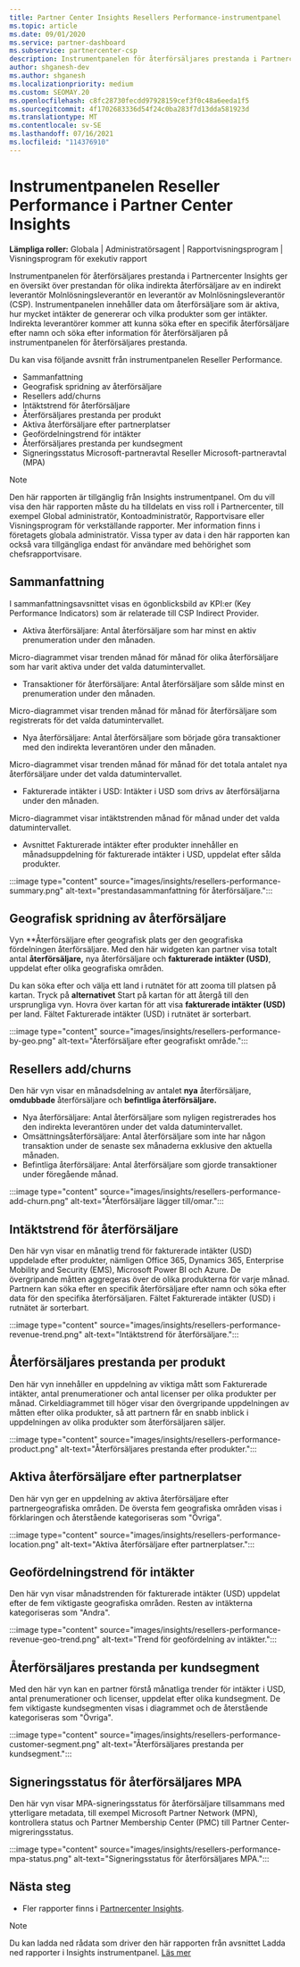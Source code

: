 ```yaml
---
title: Partner Center Insights Resellers Performance-instrumentpanel
ms.topic: article
ms.date: 09/01/2020
ms.service: partner-dashboard
ms.subservice: partnercenter-csp
description: Instrumentpanelen för återförsäljares prestanda i Partnercenter Insights ger en översikt över prestandan för olika indirekta återförsäljare av en indirekt leverantör Molnlösningsleverantör en leverantör av Molnlösningsleverantör (CSP).
author: shganesh-dev
ms.author: shganesh
ms.localizationpriority: medium
ms.custom: SEOMAY.20
ms.openlocfilehash: c8fc28730fecdd97928159cef3f0c48a6eeda1f5
ms.sourcegitcommit: 4f1702683336d54f24c0ba283f7d13dda581923d
ms.translationtype: MT
ms.contentlocale: sv-SE
ms.lasthandoff: 07/16/2021
ms.locfileid: "114376910"
---
```

# <a name="reseller-performance-dashboard-in-partner-center-insights"></a>Instrumentpanelen Reseller Performance i Partner Center Insights

**Lämpliga roller:** Globala | Administratörsagent | Rapportvisningsprogram | Visningsprogram för exekutiv rapport

Instrumentpanelen för återförsäljares prestanda i Partnercenter Insights ger en översikt över prestandan för olika indirekta återförsäljare av en indirekt leverantör Molnlösningsleverantör en leverantör av Molnlösningsleverantör (CSP). Instrumentpanelen innehåller data om återförsäljare som är aktiva, hur mycket intäkter de genererar och vilka produkter som ger intäkter. Indirekta leverantörer kommer att kunna söka efter en specifik återförsäljare efter namn och söka efter information för återförsäljaren på instrumentpanelen för återförsäljares prestanda.

Du kan visa följande avsnitt från instrumentpanelen Reseller Performance.

- Sammanfattning
- Geografisk spridning av återförsäljare
- Resellers add/churns 
- Intäktstrend för återförsäljare 
- Återförsäljares prestanda per produkt
- Aktiva återförsäljare efter partnerplatser
- Geofördelningstrend för intäkter
- Återförsäljares prestanda per kundsegment
- Signeringsstatus Microsoft-partneravtal Reseller Microsoft-partneravtal (MPA)

 > [!NOTE]
 > Den här rapporten är tillgänglig från Insights instrumentpanel. Om du vill visa den här rapporten måste du ha tilldelats en viss roll i Partnercenter, till exempel Global administratör, Kontoadministratör, Rapportvisare eller Visningsprogram för verkställande rapporter. Mer information finns i företagets globala administratör. Vissa typer av data i den här rapporten kan också vara tillgängliga endast för användare med behörighet som chefsrapportvisare.

## <a name="summary"></a>Sammanfattning

I sammanfattningsavsnittet visas en ögonblicksbild av KPI:er (Key Performance Indicators) som är relaterade till CSP Indirect Provider.

- Aktiva återförsäljare: Antal återförsäljare som har minst en aktiv prenumeration under den månaden.

Micro-diagrammet visar trenden månad för månad för olika återförsäljare som har varit aktiva under det valda datumintervallet.

- Transaktioner för återförsäljare: Antal återförsäljare som sålde minst en prenumeration under den månaden. 

Micro-diagrammet visar trenden månad för månad för återförsäljare som registrerats för det valda datumintervallet.

- Nya återförsäljare: Antal återförsäljare som började göra transaktioner med den indirekta leverantören under den månaden. 

Micro-diagrammet visar trenden månad för månad för det totala antalet nya återförsäljare under det valda datumintervallet.

- Fakturerade intäkter i USD: Intäkter i USD som drivs av återförsäljarna under den månaden. 

Micro-diagrammet visar intäktstrenden månad för månad under det valda datumintervallet.

- Avsnittet Fakturerade intäkter efter produkter innehåller en månadsuppdelning för fakturerade intäkter i USD, uppdelat efter sålda produkter. 

:::image type="content" source="images/insights/resellers-performance-summary.png" alt-text="prestandasammanfattning för återförsäljare.":::

## <a name="geographical-spread-of-resellers"></a>Geografisk spridning av återförsäljare

Vyn **Återförsäljare efter geografisk plats ger den geografiska fördelningen återförsäljare. Med den här widgeten kan partner visa totalt antal **återförsäljare,** nya återförsäljare och **fakturerade intäkter (USD)**, uppdelat efter olika geografiska områden.

Du kan söka efter och välja ett land i rutnätet för att zooma till platsen på kartan. Tryck på **alternativet** Start på kartan för att återgå till den ursprungliga vyn. Hovra över kartan för att visa **fakturerade intäkter (USD)** per land. Fältet Fakturerade intäkter (USD) i rutnätet är sorterbart.

:::image type="content" source="images/insights/resellers-performance-by-geo.png" alt-text="Återförsäljare efter geografiskt område.":::

## <a name="resellers-addchurns"></a>Resellers add/churns

Den här vyn visar en månadsdelning av antalet **nya** återförsäljare, **omdubbade** återförsäljare och **befintliga återförsäljare.** 

- Nya återförsäljare: Antal återförsäljare som nyligen registrerades hos den indirekta leverantören under det valda datumintervallet.
- Omsättningsåterförsäljare: Antal återförsäljare som inte har någon transaktion under de senaste sex månaderna exklusive den aktuella månaden.
- Befintliga återförsäljare: Antal återförsäljare som gjorde transaktioner under föregående månad.

:::image type="content" source="images/insights/resellers-performance-add-churn.png" alt-text="Återförsäljare lägger till/omar.":::

## <a name="resellers-revenue-trend"></a>Intäktstrend för återförsäljare 

Den här vyn visar en månatlig trend för fakturerade intäkter (USD) uppdelade efter produkter, nämligen Office 365, Dynamics 365, Enterprise Mobility and Security (EMS), Microsoft Power BI och Azure. De övergripande måtten aggregeras över de olika produkterna för varje månad. Partnern kan söka efter en specifik återförsäljare efter namn och söka efter data för den specifika återförsäljaren. Fältet Fakturerade intäkter (USD) i rutnätet är sorterbart.

:::image type="content" source="images/insights/resellers-performance-revenue-trend.png" alt-text="Intäktstrend för återförsäljare.":::

## <a name="reseller-performance-by-products"></a>Återförsäljares prestanda per produkt

Den här vyn innehåller en uppdelning av viktiga mått som Fakturerade intäkter, antal prenumerationer och antal licenser per olika produkter per månad. Cirkeldiagrammet till höger visar den övergripande uppdelningen av måtten efter olika produkter, så att partnern får en snabb inblick i uppdelningen av olika produkter som återförsäljaren säljer.

:::image type="content" source="images/insights/resellers-performance-product.png" alt-text="Återförsäljares prestanda efter produkter.":::

## <a name="active-resellers-by-partner-locations"></a>Aktiva återförsäljare efter partnerplatser

Den här vyn ger en uppdelning av aktiva återförsäljare efter partnergeografiska områden. De översta fem geografiska områden visas i förklaringen och återstående kategoriseras som "Övriga".

:::image type="content" source="images/insights/resellers-performance-location.png" alt-text="Aktiva återförsäljare efter partnerplatser.":::

## <a name="revenue-geo-distribution-trend"></a>Geofördelningstrend för intäkter

Den här vyn visar månadstrenden för fakturerade intäkter (USD) uppdelat efter de fem viktigaste geografiska områden.  Resten av intäkterna kategoriseras som "Andra".

:::image type="content" source="images/insights/resellers-performance-revenue-geo-trend.png" alt-text="Trend för geofördelning av intäkter.":::

## <a name="reseller-performance-by-customer-segment"></a>Återförsäljares prestanda per kundsegment

Med den här vyn kan en partner förstå månatliga trender för intäkter i USD, antal prenumerationer och licenser, uppdelat efter olika kundsegment. De fem viktigaste kundsegmenten visas i diagrammet och de återstående kategoriseras som "Övriga".

:::image type="content" source="images/insights/resellers-performance-customer-segment.png" alt-text="Återförsäljares prestanda per kundsegment.":::

## <a name="reseller-mpa-signing-status"></a>Signeringsstatus för återförsäljares MPA

Den här vyn visar MPA-signeringsstatus för återförsäljare tillsammans med ytterligare metadata, till exempel Microsoft Partner Network (MPN), kontrollera status och Partner Membership Center (PMC) till Partner Center-migreringsstatus.

:::image type="content" source="images/insights/resellers-performance-mpa-status.png" alt-text="Signeringsstatus för återförsäljares MPA.":::

## <a name="next-steps"></a>Nästa steg

- Fler rapporter finns i [Partnercenter Insights](partner-center-insights.md).

>[!NOTE] 
> Du kan ladda ned rådata som driver den här rapporten från avsnittet Ladda ned rapporter i Insights instrumentpanel. [Läs mer](insights-download-reports.md) 
